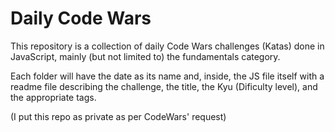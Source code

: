 # Daily Code Wars

This repository is a collection of daily Code Wars challenges (Katas) done in JavaScript, mainly (but not limited to) the fundamentals category.

Each folder will have the date as its name and, inside, the JS file itself with a readme file describing the challenge, the title, the Kyu (Dificulty level), and the appropriate tags.

(I put this repo as private as per CodeWars' request)